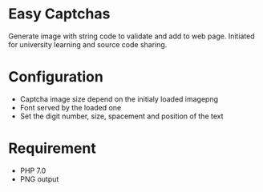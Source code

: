 # Easy Captchas
Generate image with string code to validate and add to web page.
Initiated for university learning and source code sharing.

# Configuration
- Captcha image size depend on the initialy loaded imagepng
- Font served by the loaded one
- Set the digit number, size, spacement and position of the text

# Requirement
- PHP 7.0
- PNG output